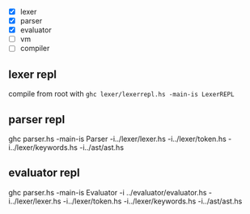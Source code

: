 - [x] lexer
- [x] parser
- [x] evaluator
- [ ] vm
- [ ] compiler

## lexer repl
compile from root with `ghc lexer/lexerrepl.hs -main-is LexerREPL`

## parser repl
ghc parser.hs -main-is Parser -i../lexer/lexer.hs -i../lexer/token.hs -i../lexer/keywords.hs -i../ast/ast.hs

## evaluator repl
ghc parser.hs -main-is Evaluator -i ../evaluator/evaluator.hs -i../lexer/lexer.hs -i../lexer/token.hs -i../lexer/keywords.hs -i../ast/ast.hs
